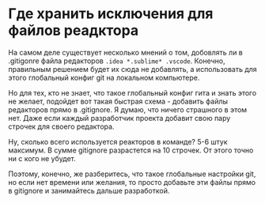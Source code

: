 # Где хранить исключения для файлов реадктора

На самом деле существует несколько мнений о том, добовлять ли в .gitigonre файла редакторов `.idea *.sublime* .vscode`.
Конечно, правильным решением будет их сюда не добавлять, а использовать для этого глобальный конфиг git на локальном компьютере.

Но для тех, кто не знает, что такое глобальный конфиг гита  и знать этого не желает, подойдет вот такая быстрая схема - добавить файлы 
редакторов прямо в .gitignore. Я думаю, что ничего страшного в этом нет. Даже если каждый разработчик проекта добавит свою пару строчек
для своего редактора. 

Ну, сколько всего используется реакторов в команде? 5-6 штук максимум. В сумме gitignore разрастется на 10 строчек. От этого точно ни с кого 
не убудет. 

Поэтому, конечно, же разберитесь, что такое глобальные настройки git, но если нет времени или желания, то просто добавьте эти файлы прямо в gitignore и 
занимайтесь дальше разработкой.